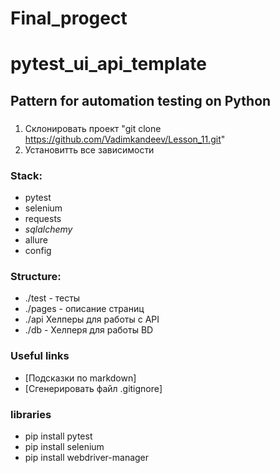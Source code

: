 # Final_progect
# pytest_ui_api_template

## Pattern for automation testing on Python

### 
1. Склонировать проект "git clone https://github.com/Vadimkandeev/Lesson_11.git"
2. Установитть все зависимости

### Stack:
 - pytest
 - selenium
 - requests
 - _sqlalchemy_
 - allure
 - config

### Structure:
 - ./test - тесты
 - ./pages - описание страниц
 - ./api Хелперы для работы с API
 - ./db - Хелперя для работы BD

### Useful links
 - [Подсказки по markdown]
 - [Сгенерировать файл .gitignore]

### libraries
 - pip install pytest
 - pip install selenium
 - pip install webdriver-manager